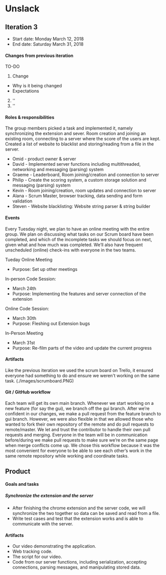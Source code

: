 # Unslack

## Iteration 3

 * Start date: Monday March 12, 2018
 * End date: Saturday March 31, 2018

#### Changes from previous iteration
TO-DO

1. Change
- Why is it being changed
- Expectations
2. ''
3. ''

#### Roles & responsibilities

The group members picked a task and implemented it, namely synchronizing the extension and sever. Room creation and joining an existing room, connecting to a server where the score of the users are kept. Created a list of website to blacklist and storing/reading from a file in the server.

* Omid - product owner & server
* David - Implemented server functions including multithreaded, networking and messaging (parsing) system
* Graeme - Leaderboard, Room joining/creation and connection to server
* Philip - Create the scoring system, a custom storage solution and messaging (parsing) system
* Kevin - Room joining/creation, room updates and connection to server
* Alana - Scrum Master, browser tracking, data sending and form validation 
* Steven - Website blacklisting: Website string parser & string builder

#### Events

Every Tuesday night, we plan to have an online meeting with the entire group. We plan on discussing what tasks on our Scrum board have been completed, and which of the incomplete tasks we should focus on next, given what and how much was completed. We’ll also have frequent unscheduled (online) check-ins with everyone in the two teams.

Tueday Online Meeting
- Purpose: Set up other meetings

In-person Code Session: 
- March 24th
- Purpose: Implementing the features and server connection of the extension

Online Code Session: 
- March 30th
- Purpose: Fleshing out Extension bugs

In-Person Meeting
- March 31st
- Purpose: Re-film parts of the video and update the current progress


#### Artifacts

Like the previous iteration we used the scrum board on Trello, it ensured everyone had something to do and ensure we weren't working on the same task. (./images/scrumboard.PNG)

#### Git / GitHub workflow

Each team will get its own main branch. Whenever we start working on a new feature (for say the gui), we branch off the gui branch. After we’re confident in our changes, we make a pull request from the feature branch to gui branch. However, we were also flexible in that we allowed those who wanted to fork their own repository of the remote and do pull requests to remote/master. We let and trust the contributor to handle their own pull requests and merging. Everyone in the team will be in communication before/during we make pull requests to make sure we’re on the same page when merge conflicts come up. We chose this workflow because it was the most convenient for everyone to be able to see each other’s work in the same remote repository while working and coordinate tasks. 

## Product

#### Goals and tasks

##### Synchronize the extension and the server
* After finishing the chrome extension and the server code, we will synchronize the two together so data can be saved and read from a file.
* Write test cases and test that the extension works and is able to communicate with the server.

#### Artifacts

* Our video demonstrating the application.
* Web tracking code.
* The script for our video.
* Code from our server functions, including serialization, accepting connections, parsing messages, and manipulating stored data.
